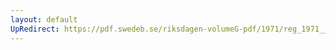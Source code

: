 ```yaml
---
layout: default
UpRedirect: https://pdf.swedeb.se/riksdagen-volumeG-pdf/1971/reg_1971__reg_02/reg_1971__reg_02_0082.pdf
---
```

